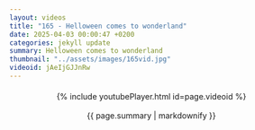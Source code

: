 ```yaml
---
layout: videos
title: "165 - Helloween comes to wonderland"
date: 2025-04-03 00:00:47 +0200
categories: jekyll update
summary: Helloween comes to wonderland
thumbnail: "../assets/images/165vid.jpg"
videoid: jAeIjGJJnRw
---
```


<div style="text-align: center; margin-top: 20px;">
  {% include youtubePlayer.html id=page.videoid %}
  <p style="margin-top: 15px; font-size: 1.2em; color: #333;">
    <p>{{ page.summary | markdownify }}</p>
  </p>
</div>
